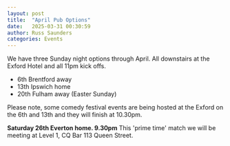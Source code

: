 ```yaml
---
layout: post
title:  "April Pub Options"
date:   2025-03-31 00:30:59
author: Russ Saunders
categories: Events
---
```


We have three Sunday night options through April. All downstairs at the Exford Hotel and all 11pm kick offs.

* 6th Brentford away 
* 13th Ipswich home
* 20th Fulham away (Easter Sunday)

Please note, some comedy festival events are being hosted at the Exford on the 6th and 13th and they will finish at 10.30pm.

__Saturday 26th Everton home. 9.30pm__
This 'prime time' match we will be meeting at Level 1, CQ Bar 113 Queen Street. 
